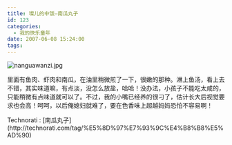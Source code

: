 ```yaml
---
title: 璨儿的中饭—南瓜丸子
id: 123
categories:
  - 我的快乐童年
date: 2007-06-08 15:24:00
tags:
---
```


![nanguawanzi.jpg](http://www.candreams.com/images/2007/06/nanguawanzi.jpg "nanguawanzi.jpg")

里面有鱼肉、虾肉和南瓜，在油里稍微煎了一下，很嫩的那种。淋上鱼汤，看上去不错，其实味道嘛，有点淡，没怎么放盐，哈哈！没办法，小孩子不能吃太咸的，只能稍微有点味道就可以了。不过，我的小嘴已经养的很刁了，估计长大后视觉要求也会高！呵呵，以后俺媳妇就难了，要在色香味上超越妈妈恐怕不容易啊！

<p class="zoundry_bw_tags"><!-- Tag links generated by Zoundry Blog Writer. Do not manually edit. http://www.zoundry.com -->
<span class="ztags"><span class="ztagspace">Technorati</span> : [南瓜丸子](http://technorati.com/tag/%E5%8D%97%E7%93%9C%E4%B8%B8%E5%AD%90)</span>